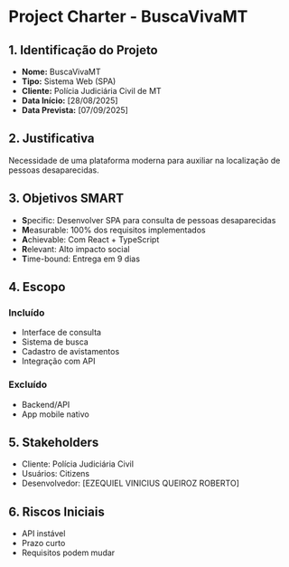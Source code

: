 # Project Charter - BuscaVivaMT

## 1. Identificação do Projeto
- **Nome:** BuscaVivaMT
- **Tipo:** Sistema Web (SPA)
- **Cliente:** Polícia Judiciária Civil de MT
- **Data Início:** [28/08/2025]
- **Data Prevista:** [07/09/2025]

## 2. Justificativa
Necessidade de uma plataforma moderna para auxiliar na localização de pessoas desaparecidas.

## 3. Objetivos SMART
- **S**pecific: Desenvolver SPA para consulta de pessoas desaparecidas
- **M**easurable: 100% dos requisitos implementados
- **A**chievable: Com React + TypeScript
- **R**elevant: Alto impacto social
- **T**ime-bound: Entrega em 9 dias

## 4. Escopo
### Incluído
- Interface de consulta
- Sistema de busca
- Cadastro de avistamentos
- Integração com API

### Excluído
- Backend/API
- App mobile nativo

## 5. Stakeholders
- Cliente: Polícia Judiciária Civil
- Usuários: Citizens
- Desenvolvedor: [EZEQUIEL VINICIUS QUEIROZ ROBERTO]

## 6. Riscos Iniciais
- API instável
- Prazo curto
- Requisitos podem mudar
